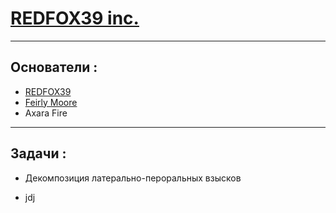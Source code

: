 # [REDFOX39 inc.](https://github.com/REDFOX39-inc)
---  
## Основатели :  
- [REDFOX39](https://github.com/REDFOX39-inc)
- [Feirly Moore](https://github.com/FeirlyMoore)
- Axara Fire  
---
## Задачи :
- Декомпозиция латерально-пероральных взысков
+ jdj
